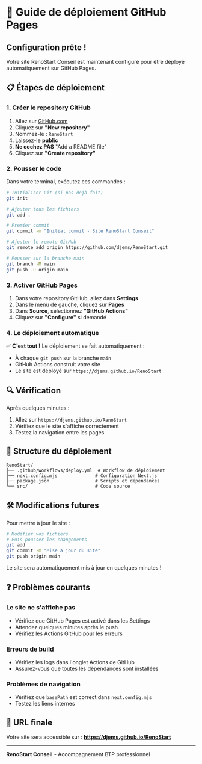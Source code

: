 # 🚀 Guide de déploiement GitHub Pages

## Configuration prête !

Votre site RenoStart Conseil est maintenant configuré pour être déployé automatiquement sur GitHub Pages.

## 📋 Étapes de déploiement

### 1. Créer le repository GitHub

1. Allez sur [GitHub.com](https://github.com)
2. Cliquez sur **"New repository"**
3. Nommez-le : `RenoStart`
4. Laissez-le **public**
5. **Ne cochez PAS** "Add a README file"
6. Cliquez sur **"Create repository"**

### 2. Pousser le code

Dans votre terminal, exécutez ces commandes :

```bash
# Initialiser Git (si pas déjà fait)
git init

# Ajouter tous les fichiers
git add .

# Premier commit
git commit -m "Initial commit - Site RenoStart Conseil"

# Ajouter le remote GitHub
git remote add origin https://github.com/djems/RenoStart.git

# Pousser sur la branche main
git branch -M main
git push -u origin main
```

### 3. Activer GitHub Pages

1. Dans votre repository GitHub, allez dans **Settings**
2. Dans le menu de gauche, cliquez sur **Pages**
3. Dans **Source**, sélectionnez **"GitHub Actions"**
4. Cliquez sur **"Configure"** si demandé

### 4. Le déploiement automatique

✅ **C'est tout !** Le déploiement se fait automatiquement :

- À chaque `git push` sur la branche `main`
- GitHub Actions construit votre site
- Le site est déployé sur `https://djems.github.io/RenoStart`

## 🔍 Vérification

Après quelques minutes :
1. Allez sur `https://djems.github.io/RenoStart`
2. Vérifiez que le site s'affiche correctement
3. Testez la navigation entre les pages

## 📁 Structure du déploiement

```
RenoStart/
├── .github/workflows/deploy.yml  # Workflow de déploiement
├── next.config.mjs              # Configuration Next.js
├── package.json                 # Scripts et dépendances
└── src/                         # Code source
```

## 🛠️ Modifications futures

Pour mettre à jour le site :
```bash
# Modifier vos fichiers
# Puis pousser les changements
git add .
git commit -m "Mise à jour du site"
git push origin main
```

Le site sera automatiquement mis à jour en quelques minutes !

## ❓ Problèmes courants

### Le site ne s'affiche pas
- Vérifiez que GitHub Pages est activé dans les Settings
- Attendez quelques minutes après le push
- Vérifiez les Actions GitHub pour les erreurs

### Erreurs de build
- Vérifiez les logs dans l'onglet Actions de GitHub
- Assurez-vous que toutes les dépendances sont installées

### Problèmes de navigation
- Vérifiez que `basePath` est correct dans `next.config.mjs`
- Testez les liens internes

## 🎯 URL finale

Votre site sera accessible sur :
**https://djems.github.io/RenoStart**

---

**RenoStart Conseil** - Accompagnement BTP professionnel




